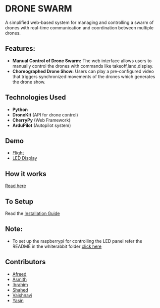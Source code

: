 
# DRONE SWARM

A simplified web-based system for managing and controlling a swarm of drones with real-time communication and coordination between multiple drones. 


## Features:
- **Manual Control of Drone Swarm:** The web interface allows users to manually control the drones with commands like takeoff,land,display.
- **Choreographed Drone Show:** Users can play a pre-configured video that triggers synchronized movements of the drones which generates the drone show.

## Technologies Used

- **Python**
- **DroneKit** (API for drone control)
- **CherryPy** (Web Framework)
- **ArduPilot** (Autopilot system)

## Demo 
- [Flight](https://drive.google.com/file/d/1gSky0t6sBkvvgiT1jKzckxEXcaSKLSse/view?usp=sharing)
- [LED Display](https://drive.google.com/file/d/1gTpigMCGlo1wBcDVrkywhlGvC1dpDJGR/view?usp=sharing)

## How it works

[Read here](https://linktodocumentation)

## To Setup

Read the [Installation Guide](https://github.com/muzammil-ibrahim/Drone-Swarm/wiki/Installation-Guide)



## Note:
- To set up the raspberrypi for controlling the LED panel refer the README in the whiterabbit folder [click here](https://github.com/muzammil-ibrahim/Drone-Swarm/blob/main/whiterabbit/README.md)


## Contributors
- [Afreed](https://github.com/mohd-afreed)
- [Asmith](https://github.com/asmith0713)
- [Ibrahim](https://github.com/muzammil-ibrahim)
- [Shahed](https://github.com/MOHAMMEDSHAHED786)
- [Vaishnavi](https://github.com/vaishnavijade)
- [Yasin](https://github.com/Zainprime)
